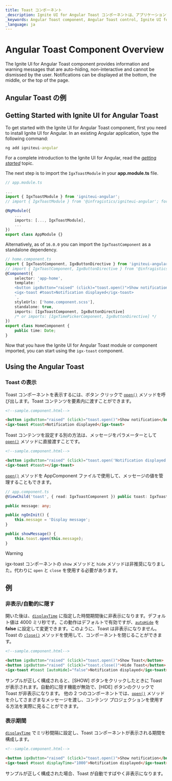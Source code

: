 ```yaml
---
title: Toast コンポーネント
_description: Ignite UI for Angular Toast コンポーネントは、アプリケーションで非対話型メッセージをユーザーに表示できます。
_keywords: Angular Toast component, Angular Toast control, Ignite UI for Angular, UI controls, Angular widgets, web widgets, UI widgets, Angular, Native Angular Components Suite, Angular UI Components, Native Angular Components Library
_language: ja
---
```


# Angular Toast Component Overview
<p class="highlight">The Ignite UI for Angular Toast component provides information and warning messages that are auto-hiding, non-interactive and cannot be dismissed by the user. Notifications can be displayed at the bottom, the middle, or the top of the page.</p>
<div class="divider"></div>

## Angular Toast の例


<code-view style="height: 300px" 
           data-demos-base-url="{environment:demosBaseUrl}" 
           iframe-src="{environment:demosBaseUrl}/notifications/toast-sample-2" alt="Angular Toast の例">
</code-view>

<div class="divider--half"></div>


## Getting Started with Ignite UI for Angular Toast

To get started with the Ignite UI for Angular Toast component, first you need to install Ignite UI for Angular. In an existing Angular application, type the following command:

```cmd
ng add igniteui-angular
```

For a complete introduction to the Ignite UI for Angular, read the [*getting started*](general/getting-started.md) topic.

The next step is to import the `IgxToastModule` in your **app.module.ts** file.

```typescript
// app.module.ts

...
import { IgxToastModule } from 'igniteui-angular';
// import { IgxToastModule } from '@infragistics/igniteui-angular'; for licensed package

@NgModule({
    ...
    imports: [..., IgxToastModule],
    ...
})
export class AppModule {}
```

Alternatively, as of `16.0.0` you can import the `IgxToastComponent` as a standalone dependency.

```typescript
// home.component.ts
import { IgxToastComponent, IgxButtonDirective } from 'igniteui-angular';
// import { IgxToastComponent, IgxButtonDirective } from '@infragistics/igniteui-angular'; for licensed package
@Component({
    selector: 'app-home',
    template: `
    <button igxButton="raised" (click)="toast.open()">Show notification</button>
    <igx-toast #toast>Notification displayed</igx-toast>
    `,
    styleUrls: ['home.component.scss'],
    standalone: true,
    imports: [IgxToastComponent, IgxButtonDirective]
    /* or imports: [IgxTimePickerComponent, IgxButtonDirective] */
})
export class HomeComponent {
    public time: Date;
}
```

Now that you have the Ignite UI for Angular Toast module or component imported, you can start using the `igx-toast` component.

## Using the Angular Toast

### Toast の表示
Toast コンポーネントを表示するには、ボタン クリックで [`open()`]({environment:angularApiUrl}/classes/igxtoastcomponent.html#open) メソッドを呼び出します。Toast コンテンツを要素内に渡すことができます。

```html
<!--sample.component.html-->

<button igxButton="raised" (click)="toast.open()">Show notification</button>
<igx-toast #toast>Notification displayed</igx-toast>
```

Toast コンテンツを設定する別の方法は、メッセージをパラメーターとして [`open()`]({environment:angularApiUrl}/classes/igxtoastcomponent.html#open) メソッドに直接渡すことです。

```html
<!--sample.component.html-->

<button igxButton="raised" (click)="toast.open('Notification displayed')">Show notification</button>
<igx-toast #toast></igx-toast>
```

[`open()`]({environment:angularApiUrl}/classes/igxtoastcomponent.html#open) メソッドを AppComponent ファイルで使用して、メッセージの値を管理することもできます。

```typescript
// app.component.ts
@ViewChild('toast', { read: IgxToastComponent }) public toast: IgxToastComponent;

public message: any;

public ngOnInit() {
    this.message = 'Display message';
}

public showMessage() {
    this.toast.open(this.message);
}
```

> [!WARNING]
> igx-toast コンポーネントの `show` メソッドと `hide` メソッドは非推奨になりました。代わりに `open` と `close` を使用する必要があります。

## 例

### 非表示/自動的に隠す
開いた後は、[`displayTime`]({environment:angularApiUrl}/classes/igxtoastcomponent.html#displayTime) に指定した時間期間後に非表示になります。デフォルト値は 4000 ミリ秒です。この動作はデフォルトで有効ですが、[`autoHide`]({environment:angularApiUrl}/classes/igxtoastcomponent.html#autoHide) を **false** に設定して変更できます。このように、Toast は非表示になりません。Toast の [`close()`]({environment:angularApiUrl}/classes/igxtoastcomponent.html#close) メソッドを使用して、コンポーネントを閉じることができます。 

```html
<!--sample.component.html-->

<button igxButton="raised" (click)="toast.open()">Show Toast</button>
<button igxButton="raised" (click)="toast.close()">Hide Toast</button>
<igx-toast #toast [autoHide]="false">Notification displayed</igx-toast>
```

サンプルが正しく構成されると、[SHOW] ボタンをクリックしたときに Toast が表示されます。自動的に隠す機能が無効で、[HIDE] ボタンのクリックで Toast が非表示になります。
他の 2 つのコンポーネントでは、[`open()`]({environment:angularApiUrl}/classes/igxtoastcomponent.html#open) メソッドを介してさまざまなメッセージを渡し、コンテンツ プロジェクションを使用する方法を実際に見ることができます。

<code-view style="height: 450px" 
           data-demos-base-url="{environment:demosBaseUrl}" 
           iframe-src="{environment:demosBaseUrl}/notifications/toast-sample-3" >
</code-view>

### 表示期間
[`displayTime`]({environment:angularApiUrl}/classes/igxtoastcomponent.html#displayTime) でミリ秒間隔に設定し、Toast コンポーネントが表示される期間を構成します。

```html
<!--sample.component.html-->

<button igxButton="raised" (click)="toast.open()">Show notification</button>
<igx-toast #toast displayTime="1000">Notification displayed</igx-toast>
```

サンプルが正しく構成された場合、Toast が自動ですばやく非表示になります。

<div class="sample-container loading">
    <iframe id="toast-sample-4-iframe" frameborder="0" seamless width="100%" height="100%" data-src="{environment:demosBaseUrl}/notifications/toast-sample-4" class="lazyload"></iframe>
</div>

### 配置
[`positionSettings`]({environment:angularApiUrl}/classes/igxtoastcomponent.html#positionSettings) を使用すると、Toast の表示位置を構成します。デフォルトで、ページの下に表示されます。以下のサンプルで、通知が上位置に表示されます。

```html
<!--sample.component.html-->
<div>
    <button igxButton="raised" (click)="open(toast)">Show notification on top</button>
    <igx-toast #toast>Notification displayed</igx-toast>
</div>
```

```typescript
// sample.component.ts
import { VerticalAlignment } from 'igniteui-angular';
// import { VerticalAlignment } from '@infragistics/igniteui-angular'; for licensed package
...
public open(toast) {
    toast.positionSettings.verticalDirection = VerticalAlignment.Top;
    toast.open();
}
...
```

<code-view style="height: 300px" 
           data-demos-base-url="{environment:demosBaseUrl}" 
           iframe-src="{environment:demosBaseUrl}/notifications/toast-sample-5" >
</code-view>

### オーバーレイ設定
[`IgxToastComponent`]({environment:angularApiUrl}/classes/igxtoastcomponent.html) は、[オーバーレイ設定]({environment:angularApiUrl}/interfaces/overlaysettings.html)を使用してコンテナーの位置を制御します。デフォルト設定は、カスタム オーバーレイ設定を定義し、それらをトーストの `open()` メソッドに渡すことで変更できます。

```typescript
public customSettings: OverlaySettings = {
    positionStrategy: new GlobalPositionStrategy(
        { 
            horizontalDirection: HorizontalAlignment.Left,
            verticalDirection: VerticalAlignment.Top
        }),
    modal: true,
    closeOnOutsideClick: true,
};

toast.open(customSettings);
```

ユーザーは、トーストが表示されたときに DOM に配置される特定のアウトレットを提供することもできます。

```html
<igx-toast [outlet]="igxBodyOverlayOutlet"></igx-toast>
<div #igxBodyOverlayOutlet igxOverlayOutlet></div>
```

<div class="divider--half"></div>

## スタイル設定

Toast のスタイル設定を始めるには、すべてのテーマ関数とコンポーネント ミックスインが存在する index ファイルをインポートする必要があります。

```scss
@use "igniteui-angular/theming" as *;

// 重要: Ignite UI for Angular 13 より前のバージョンは、次を使用してください。
// @import '~igniteui-angular/lib/core/styles/themes/index';
```

最も簡単な方法は、[`toast-theme`]({environment:sassApiUrl}/index.html#function-toast-theme) を拡張する新しいテーマを作成し、`$shadow`、`$background`、`$text-color` と `$border-radius` パラメーターを受け取る方法です。 

```scss
$custom-toast-theme: toast-theme(
    $background: #dedede,
    $text-color: #151515,
    $border-radius: 12px
);
```

### CSS 変数の使用

最後に Toast のカスタム テーマを設定します。

```scss
@include css-vars($custom-toast-theme);
```

### ミックスインの使用

Internet Explorer 11 などの古いブラウザーのコンポーネントをスタイル設定するには、CSS 変数をサポートしていないため、別のアプローチを用いる必要があります。

コンポーネントが [`Emulated`](themes/sass/component-themes.md#表示のカプセル化) ViewEncapsulation を使用している場合、`::ng-deep` を使用してこのカプセル化を解除する必要があります。カスタム テーマが他のコンポーネントに影響しないようにするには、`::ng-deep` の前に `:host` セレクターを含めるようにしてください。 

```scss
:host {
    ::ng-deep {
        // Custom toast theme を `igx-toast` ミックスインに渡します
        @include toast($custom-toast-theme);
    }
}
```

### カラー パレットの使用

上記のように色の値をハードコーディングする代わりに、[`igx-palette`]({environment:sassApiUrl}/index.html#function-igx-palette) および [`igx-color`]({environment:sassApiUrl}/index.html#function-igx-color) 関数を使用して色に関してより高い柔軟性を実現することができます。

`igx-palette` は渡された一次色と二次色に基づいてカラーパレットを生成します。

```scss
$white-color: #dedede;
$black-color: #151515;

$light-toast-palette: palette($primary: $white-color, $secondary: $black-color);
```

また [`igx-color`]({environment:sassApiUrl}/index.html#function-igx-color) を使用してパレットから簡単に色を取り出すことができます。 

```scss
$custom-toast-theme: toast-theme(
    $background: color($light-toast-palette, "primary", 400),
    $text-color: color($light-toast-palette, "secondary", 400),
    $border-radius: 12px
);
```

>[!NOTE]
>`igx-color` および `igx-palette` は、色を生成および取得するための重要な機能です。使い方の詳細については[`パレット`](themes/palettes.md)のトピックを参照してください。

### スキーマの使用

[**スキーマ**](themes/sass/schemas.md) の利点を活用でき、堅牢で柔軟な構造を構築できます。**スキーマ**はテーマを使用する方法です。

すべてのコンポーネントに提供されている 2 つの定義済みスキーマ (ここでは [`light-toast`]({environment:sassApiUrl}/index.html#variable-_light-toast)) の 1 つを拡張します。 

```scss
//  Extending the toast schema
$light-toast-schema: extend($_light-toast,
    (
        background: (
           color: ("primary", 400)
        ),
        text-color: (
           color: ("secondary", 400)
        ),
        border-radius: 12px
    )
);
```

カスタム スキーマを適用するには、グローバル ([`light`]({environment:sassApiUrl}/index.html#variable-light-schema) または [`dark`]({environment:sassApiUrl}/index.html#variable-dark-schema)) の 1 つを**拡張**する必要があります。これは基本的にカスタム スキーマでコンポーネントを指し示し、その後それぞれのコンポーネント テーマに追加するものです。

```scss
// Extending the global light-schema
$custom-light-schema: extend($light-schema,(
    igx-toast: $light-toast-schema
));

// Defining toast with the global light schema
$custom-toast-theme: toast-theme(
  $palette: $light-toast-palette,
  $schema: $custom-light-schema
);
```

上記と同じ方法でテーマを含める必要があることに注意してください。

<code-view style="height: 600px" 
           no-theming
           data-demos-base-url="{environment:demosBaseUrl}" 
           iframe-src="{environment:demosBaseUrl}/notifications/toast-style" >
</code-view>

<div class="divider--half"></div>

## API リファレンス
<div class="divider--half"></div>

* [IgxToastComponent]({environment:angularApiUrl}/classes/igxtoastcomponent.html)
* [IgxToastComponent スタイル]({environment:sassApiUrl}/index.html#function-toast-theme)

## その他のリソース
<div class="divider--half"></div>

コミュニティに参加して新しいアイデアをご提案ください。
* [Ignite UI for Angular **フォーラム** (英語)](https://www.infragistics.com/community/forums/f/ignite-ui-for-angular)
* [Ignite UI for Angular **GitHub** (英語)](https://github.com/IgniteUI/igniteui-angular)
